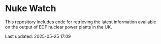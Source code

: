 # Nuke Watch

This repository includes code for retrieving the latest information available on the output of EDF nuclear power plants in the UK.

Last updated: 2025-05-25 17:09